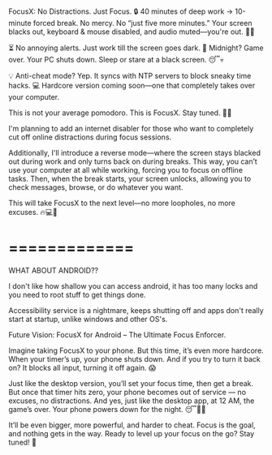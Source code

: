FocusX: No Distractions. Just Focus.
🔒 40 minutes of deep work → 10-minute forced break.
No mercy. No “just five more minutes.” Your screen blacks out, keyboard & mouse disabled, and audio muted—you're out. 🚶‍♂️

⏳ No annoying alerts. Just work till the screen goes dark.
🌙 Midnight? Game over. Your PC shuts down. Sleep or stare at a black screen. 😴💀

💡 Anti-cheat mode? Yep. It syncs with NTP servers to block sneaky time hacks.
💻 Hardcore version coming soon—one that completely takes over your computer.

This is not your average pomodoro. This is FocusX. Stay tuned. 🚀🔥

I'm planning to add an internet disabler for those who want to completely cut off online distractions during focus sessions.

Additionally, I'll introduce a reverse mode—where the screen stays blacked out during work and only turns back on during breaks. This way, you can’t use your computer at all while working, forcing you to focus on offline tasks. Then, when the break starts, your screen unlocks, allowing you to check messages, browse, or do whatever you want.

This will take FocusX to the next level—no more loopholes, no more excuses. 🔥💻🚀

=============
=============

WHAT ABOUT ANDROID?? 

I don't like how shallow you can access android, it has too many locks and you need to root stuff to get things done. 

Accessibility service is a nightmare, keeps shutting off and apps don't really start at startup, unlike windows and other OS's.

Future Vision: FocusX for Android – The Ultimate Focus Enforcer.

Imagine taking FocusX to your phone. But this time, it’s even more hardcore. When your timer’s up, your phone shuts down. And if you try to turn it back on? It blocks all input, turning it off again. 😱

Just like the desktop version, you’ll set your focus time, then get a break. But once that timer hits zero, your phone becomes out of service — no excuses, no distractions. And yes, just like the desktop app, at 12 AM, the game’s over. Your phone powers down for the night. 😴📱💥

It’ll be even bigger, more powerful, and harder to cheat. Focus is the goal, and nothing gets in the way. Ready to level up your focus on the go? Stay tuned! 🚀

